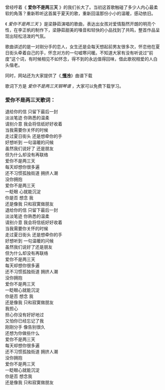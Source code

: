 

曾经哼着《 **爱你不是两三天** 》的我们长大了。当初这首歌触碰了多少人内心最柔软的角落？重新聆听这首属于夏天的歌，重新回温那份小小的温暖，感动依旧。

《 _爱你不是两三天_
》是梁静茹演唱的歌曲，表达出女孩对爱情豁然开朗的明亮个性，在李正帆的制作下，梁静茹甜美的嗓音和轻快的小品找到了共鸣，整首作品呈现出轻松活泼的气氛。

歌曲讲述的是一对刚分手的恋人，女生还是会每天想起前男友很多次，怀恋他在夏日街头牵着自己的手，怀念对方的一句嘘寒问暖。不知道大家有没有听说过“前度”这个词，有时候相见不如怀念，得不到的永远值得回味，借此歌祝相爱的人白头偕老。

同时，网站还为大家提供了《[ **慢冷**](Music-11009-慢冷-梁静茹.html "慢冷")》曲谱下载

歌词下方是 _爱你不是两三天钢琴谱_ ，大家可以免费下载学习。

### 爱你不是两三天歌词：

退给你的信 只留下最后一封  
淡淡笔迹 你熟悉的温柔  
请别介意 我会将信纸好好收着  
当我需要你关怀的时候  
走过夏日街头 还是想牵你的手  
好想听到 一句温暖的问候  
虽然我们说好了 还是朋友  
但为什么却没有再联络  
爱你不是两三天  
每天却想你很多遍  
还不习惯孤独街道 拥挤人潮  
没你拥抱  
爱你不是两三天  
一眨眼 心就能沉淀  
你是否 想念 我  
还是像我 只和寂寞做朋友  
退给你的信 只留下最后一封  
淡淡笔迹 你熟悉的温柔  
请别介意 我会将信纸好好收着  
当我需要你关怀的时候  
走过夏日街头 还是想牵你的手  
好想听到 一句温暖的问候  
虽然我们说好了还是朋友  
但为什么却没有再联络  
爱你不是两三天  
每天却想你很多遍  
还不习惯孤独街道 拥挤人潮  
没你拥抱  
爱你不是两三天  
一眨眼心就能沉淀  
你是否 想念 我  
还是像我 只和寂寞做朋友  
我担心  
担心你没有好好地过  
又怕你已经忘记了我  
刚刚分手 像告别很久  
还想为你做些什么  
爱你不是两三天  
每天却想你很多遍  
还不习惯孤独街道 拥挤人潮  
没你拥抱  
爱你不是两三天  
一眨眼心就能沉淀  
你是否 想念我  
还是像我 只和寂寞做朋友

